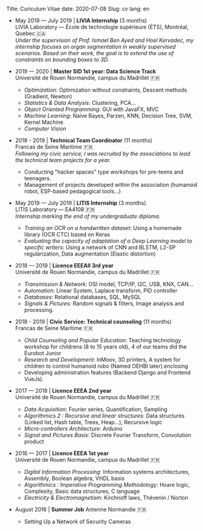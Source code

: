Title: Curiculum Vitae
date: 2020-07-08
Slug: cv
lang: en

* May 2019 — July 2019 | **LIVIA Internship** (3 months)  
    LIVIA Laboratory — École de technologie supérieure (ÉTS), Montréal, Quebec 🇨🇦  
    *Under the supervision of Prof. Ismael Ben Ayed and Hoel Kervadec, my internship focuses on organ segmentation in weakly supervised scenarios. Based on their work, the goal is to extend the use of constraints on bounding boxes to 3D.*

* 2019 — 2020 | **Master SID 1st year: Data Science Track**  
    Université de Rouen Normandie, campus du Madrillet 🇫🇷  
    * *Optimization*: Optimization without constraints, Descent methods (Gradient, Newton)
    * *Statistics & Data Analysis*: Clustering, PCA...
    * *Object Oriented Programming*: GUI with JavaFX, MVC
    * *Machine Learning*: Naive Bayes, Parzen, KNN, Decision Tree, SVM, Kernel Machine
    * *Computer Vision*

* 2018 - 2019 | **Technical Team Coordinator** (11 months)  
    Francas de Seine Maritime 🇫🇷  
    *Following my civic service, I was recruited by the associations to lead the technical team projects for a year.*
    * Conducting "hacker spaces" type workshops for pre-teens and teenagers.
    * Management of projects developed within the association (humanoid robot, ESP-based pedagogical tools...)
 
* May 2019 — July 2019 | **LITIS Internship** (3 months)  
    LITIS Laboratory — EA4108 🇫🇷  
    *Internship marking the end of my undergraduate diploma.*
    * *Training an OCR on a handwritten dataset*: Using a homemade library (OCR CTC) based on Keras
    * *Evaluating the capacity of adaptation of a Deep Learning model to specific writers*: Using a network of CNN and BLSTM, L2-SP regularization, Data augmentation (Elastic distortion)

* 2018 — 2019 | **Licence EEEAII 3rd year**  
    Université de Rouen Normandie, campus du Madrillet 🇫🇷  
    * *Transmission & Network*: OSI model, TCP/IP, I2C, USB, KNX, CAN...
    * *Automation*: Linear System, Laplace transform, PID controller
    * *Databases*: Relational databases, SQL, MySQL
    * *Signals & Pictures*: Random signals & filters, Image analysis and processing.
  
* 2018 - 2019 | **Civic Service: Technical counseling** (11 months)  
    Francas de Seine Maritime 🇫🇷  
    * *Child Counseling and Popular Education*: Teaching technology workshop for childrens (8 to 15 years old), 4 of our teams did the Eurobot Junior
    * *Research and Development*: InMoov, 3D printers, A system for children to control humanoid robo (Named OEHBI later).enclosing
    * Developing administration features (Backend Django and Frontend VueJs).

*  2017 — 2018 | **Licence EEEA 2nd year**  
    Université de Rouen Normandie, campus du Madrillet 🇫🇷  
    * *Data Acquisition*: Fourier series, Quantification, Sampling
    * *Algorithmics 2 : Recursive and linear structures*: Data structures (Linked list, Hash table, Trees, Heap...), Recursive logic
    * *Micro-controllers Architecture*: Arduino
    * *Signal and Pictures Basis*: Discrete Fourier Transform, Convolution product

* 2016 — 2017 | **Licence EEEA 1st year**  
    Université de Rouen Normandie, campus du Madrillet 🇫🇷  
    * *Digital Information Processing*: Information systems architectures, Assembly, Boolean algebra, VHDL basis
    * *Algorithmics : Imperative Programming Methodology*: Hoare logic, Complexity, Basic data structures, C language
    * *Electricity & Electromagnetism*: Kirchnoff laws, Thévenin / Norton

*  August 2016 | **Summer Job**
    Antenne Normandie 🇫🇷  
    * Setting Up a Network of Security Cameras
